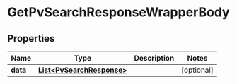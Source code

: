 

# GetPvSearchResponseWrapperBody


## Properties

Name | Type | Description | Notes
------------ | ------------- | ------------- | -------------
**data** | [**List&lt;PvSearchResponse&gt;**](PvSearchResponse.md) |  |  [optional]



